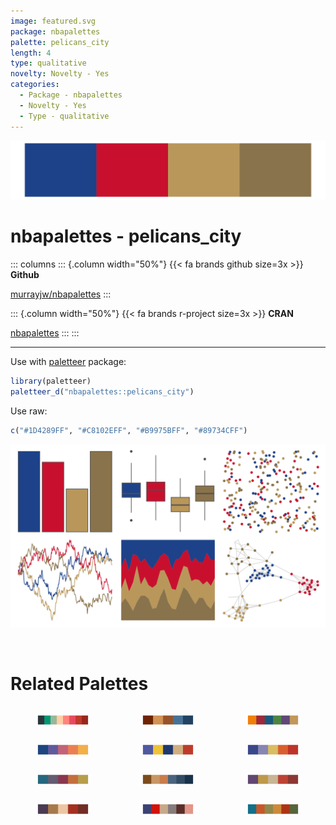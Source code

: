 ```yaml
---
image: featured.svg
package: nbapalettes
palette: pelicans_city
length: 4
type: qualitative
novelty: Novelty - Yes
categories:
  - Package - nbapalettes
  - Novelty - Yes
  - Type - qualitative
---
```


![](featured.svg)

# nbapalettes - pelicans_city 

::: columns
::: {.column width="50%"}
{{< fa brands github size=3x >}}
**Github**

[murrayjw/nbapalettes](https://github.com/murrayjw/nbapalettes)
:::

::: {.column width="50%"}
{{< fa brands r-project size=3x >}}
**CRAN**

[nbapalettes](https://CRAN.R-project.org/package=nbapalettes)
:::
:::

<hr> 

Use with [paletteer](https://emilhvitfeldt.github.io/paletteer/) package:

```r
library(paletteer)
paletteer_d("nbapalettes::pelicans_city")
```

Use raw:

```r
c("#1D4289FF", "#C8102EFF", "#B9975BFF", "#89734CFF")
``` 

![](examples.svg) 

<br>

# Related Palettes

<div class="list" style="display: grid; grid-template-columns: auto auto auto;"> <figure class="figure">
<a href="../../awtools/a_palette/"> <img src="../../awtools/a_palette/featured.svg" style="width: 100%;" class="figure-img"></a>
</figure> <figure class="figure">
<a href="../../colRoz/m_horridus/"> <img src="../../colRoz/m_horridus/featured.svg" style="width: 100%;" class="figure-img"></a>
</figure> <figure class="figure">
<a href="../../ggthemes/excel_Aspect/"> <img src="../../ggthemes/excel_Aspect/featured.svg" style="width: 100%;" class="figure-img"></a>
</figure> <figure class="figure">
<a href="../../PNWColors/Sunset2/"> <img src="../../PNWColors/Sunset2/featured.svg" style="width: 100%;" class="figure-img"></a>
</figure> <figure class="figure">
<a href="../../lisa/EdvardMunch/"> <img src="../../lisa/EdvardMunch/featured.svg" style="width: 100%;" class="figure-img"></a>
</figure> <figure class="figure">
<a href="../../lisa/OskarSchlemmer/"> <img src="../../lisa/OskarSchlemmer/featured.svg" style="width: 100%;" class="figure-img"></a>
</figure> <figure class="figure">
<a href="../../fishualize/Antennarius_commerson/"> <img src="../../fishualize/Antennarius_commerson/featured.svg" style="width: 100%;" class="figure-img"></a>
</figure> <figure class="figure">
<a href="../../nord/lake_superior/"> <img src="../../nord/lake_superior/featured.svg" style="width: 100%;" class="figure-img"></a>
</figure> <figure class="figure">
<a href="../../lisa/JacobLawrence/"> <img src="../../lisa/JacobLawrence/featured.svg" style="width: 100%;" class="figure-img"></a>
</figure> <figure class="figure">
<a href="../../lisa/MaxBeckmann/"> <img src="../../lisa/MaxBeckmann/featured.svg" style="width: 100%;" class="figure-img"></a>
</figure> <figure class="figure">
<a href="../../werpals/when_i_was_your_age/"> <img src="../../werpals/when_i_was_your_age/featured.svg" style="width: 100%;" class="figure-img"></a>
</figure> <figure class="figure">
<a href="../../NatParksPalettes/Saguaro/"> <img src="../../NatParksPalettes/Saguaro/featured.svg" style="width: 100%;" class="figure-img"></a>
</figure> 
</div>
